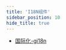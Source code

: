 ```yaml
---
title: 'I18N组件'
sidebar_position: 10
hide_title: true
---
```


- [国际化-gi18n](output/goframe-v2.3-md/组件列表/I18N组件/国际化-gi18n)